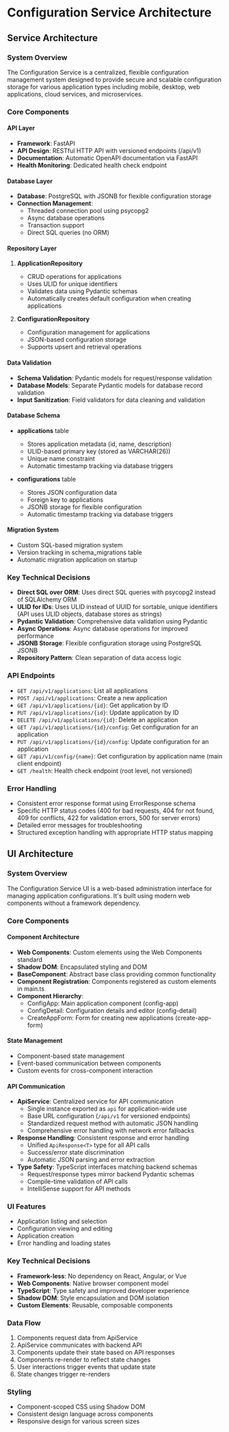 # Configuration Service Architecture

## Service Architecture

### System Overview
The Configuration Service is a centralized, flexible configuration management system designed to provide secure and scalable configuration storage for various application types including mobile, desktop, web applications, cloud services, and microservices.

### Core Components

#### API Layer
- **Framework**: FastAPI
- **API Design**: RESTful HTTP API with versioned endpoints (/api/v1)
- **Documentation**: Automatic OpenAPI documentation via FastAPI
- **Health Monitoring**: Dedicated health check endpoint

#### Database Layer
- **Database**: PostgreSQL with JSONB for flexible configuration storage
- **Connection Management**: 
  - Threaded connection pool using psycopg2
  - Async database operations
  - Transaction support
  - Direct SQL queries (no ORM)

#### Repository Layer
1. **ApplicationRepository**
   - CRUD operations for applications
   - Uses ULID for unique identifiers
   - Validates data using Pydantic schemas
   - Automatically creates default configuration when creating applications

2. **ConfigurationRepository**
   - Configuration management for applications
   - JSON-based configuration storage
   - Supports upsert and retrieval operations

#### Data Validation
- **Schema Validation**: Pydantic models for request/response validation
- **Database Models**: Separate Pydantic models for database record validation
- **Input Sanitization**: Field validators for data cleaning and validation

#### Database Schema
- **applications** table
  - Stores application metadata (id, name, description)
  - ULID-based primary key (stored as VARCHAR(26))
  - Unique name constraint
  - Automatic timestamp tracking via database triggers

- **configurations** table
  - Stores JSON configuration data
  - Foreign key to applications
  - JSONB storage for flexible configuration
  - Automatic timestamp tracking via database triggers

#### Migration System
- Custom SQL-based migration system
- Version tracking in schema_migrations table
- Automatic migration application on startup

### Key Technical Decisions
- **Direct SQL over ORM**: Uses direct SQL queries with psycopg2 instead of SQLAlchemy ORM
- **ULID for IDs**: Uses ULID instead of UUID for sortable, unique identifiers (API uses ULID objects, database stores as strings)
- **Pydantic Validation**: Comprehensive data validation using Pydantic
- **Async Operations**: Async database operations for improved performance
- **JSONB Storage**: Flexible configuration storage using PostgreSQL JSONB
- **Repository Pattern**: Clean separation of data access logic

### API Endpoints
- `GET /api/v1/applications`: List all applications
- `POST /api/v1/applications`: Create a new application
- `GET /api/v1/applications/{id}`: Get application by ID
- `PUT /api/v1/applications/{id}`: Update application by ID
- `DELETE /api/v1/applications/{id}`: Delete an application
- `GET /api/v1/applications/{id}/config`: Get configuration for an application
- `PUT /api/v1/applications/{id}/config`: Update configuration for an application
- `GET /api/v1/config/{name}`: Get configuration by application name (main client endpoint)
- `GET /health`: Health check endpoint (root level, not versioned)

### Error Handling
- Consistent error response format using ErrorResponse schema
- Specific HTTP status codes (400 for bad requests, 404 for not found, 409 for conflicts, 422 for validation errors, 500 for server errors)
- Detailed error messages for troubleshooting
- Structured exception handling with appropriate HTTP status mapping

## UI Architecture

### System Overview
The Configuration Service UI is a web-based administration interface for managing application configurations. It's built using modern web components without a framework dependency.

### Core Components

#### Component Architecture
- **Web Components**: Custom elements using the Web Components standard
- **Shadow DOM**: Encapsulated styling and DOM
- **BaseComponent**: Abstract base class providing common functionality
- **Component Registration**: Components registered as custom elements in main.ts
- **Component Hierarchy**:
  - ConfigApp: Main application component (config-app)
  - ConfigDetail: Configuration details and editor (config-detail)
  - CreateAppForm: Form for creating new applications (create-app-form)

#### State Management
- Component-based state management
- Event-based communication between components
- Custom events for cross-component interaction

#### API Communication
- **ApiService**: Centralized service for API communication
  - Single instance exported as `api` for application-wide use
  - Base URL configuration (`/api/v1` for versioned endpoints)
  - Standardized request method with automatic JSON handling
  - Comprehensive error handling with network error fallbacks
- **Response Handling**: Consistent response and error handling
  - Unified `ApiResponse<T>` type for all API calls
  - Success/error state discrimination
  - Automatic JSON parsing and error extraction
- **Type Safety**: TypeScript interfaces matching backend schemas
  - Request/response types mirror backend Pydantic schemas
  - Compile-time validation of API calls
  - IntelliSense support for API methods

### UI Features
- Application listing and selection
- Configuration viewing and editing
- Application creation
- Error handling and loading states

### Key Technical Decisions
- **Framework-less**: No dependency on React, Angular, or Vue
- **Web Components**: Native browser component model
- **TypeScript**: Type safety and improved developer experience
- **Shadow DOM**: Style encapsulation and DOM isolation
- **Custom Elements**: Reusable, composable components

### Data Flow
1. Components request data from ApiService
2. ApiService communicates with backend API
3. Components update their state based on API responses
4. Components re-render to reflect state changes
5. User interactions trigger events that update state
6. State changes trigger re-renders

### Styling
- Component-scoped CSS using Shadow DOM
- Consistent design language across components
- Responsive design for various screen sizes
